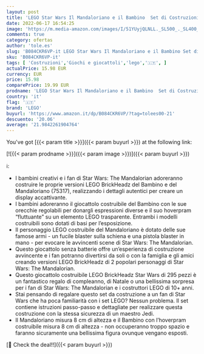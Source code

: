 ```yaml
---
layout: post
title: 'LEGO Star Wars Il Mandaloriano e il Bambino  Set di Costruzioni per Bambini  10 anni+  75317'
date: 2022-06-17 16:54:25
image: 'https://m.media-amazon.com/images/I/51YUyjQLNLL._SL500_._SL400_.jpg'
comments: true
category: ofertas
author: 'tole.es'
slug: 'B084CKR6VP-it LEGO Star Wars Il Mandaloriano e il Bambino Set di...'
sku: 'B084CKR6VP-it'
tags: [ 'Costruzioni','Giochi e giocattoli','lego','🇮🇹', ]
actualPrice: 15.98 EUR
currency: EUR
price: 15.98
comparePrice: 19.99 EUR
prodname: 'LEGO Star Wars Il Mandaloriano e il Bambino  Set di Costruzioni per Bambini  10 anni+  75317'
country: 'it'
flag: '🇮🇹'
brand: 'LEGO'
buyurl: 'https://www.amazon.it/dp/B084CKR6VP/?tag=tolees00-21'
descuento: '20.06'
average: '21.9842261904764'
---
```


You've got [{{< param title >}}]({{< param buyurl >}}) at the following link:

[![{{< param prodname >}}]({{< param image >}})]({{< param buyurl >}})

ℹ️:

- I bambini creativi e i fan di Star Wars: The Mandalorian adoreranno costruire le proprie versioni LEGO BrickHeadz del Bambino e del Mandaloriano (75317), realizzando i dettagli autentici per creare un display accattivante.
- I bambini adoreranno il giocattolo costruibile del Bambino con le sue orecchie regolabili per donargli espressioni diverse e il suo hoverpram “fluttuante” su un elemento LEGO trasparente. Entrambi i modelli costruibili sono dotati di basi per l’esposizione.
- Il personaggio LEGO costruibile del Mandaloriano è dotato delle sue famose armi - un fucile blaster sulla schiena e una pistola blaster in mano - per evocare le avvincenti scene di Star Wars: The Mandalorian.
- Questo giocattolo senza batterie offre un’esperienza di costruzione avvincente e i fan potranno divertirsi da soli o con la famiglia e gli amici creando versioni LEGO BrickHeadz di 2 popolari personaggi di Star Wars: The Mandalorian.
- Questo giocattolo costruibile LEGO BrickHeadz Star Wars di 295 pezzi è un fantastico regalo di compleanno, di Natale o una bellissima sorpresa per i fan di Star Wars: The Mandalorian e i costruttori LEGO di 10+ anni.
- Stai pensando di regalare questo set da costruzione a un fan di Star Wars che ha poca familiarità con i set LEGO? Nessun problema. Il set contiene istruzioni passo-passo e dettagliate per realizzare questa costruzione con la stessa sicurezza di un maestro Jedi.
- Il Mandaloriano misura 8 cm di altezza e il Bambino con l’hoverpram costruibile misura 8 cm di altezza - non occuperanno troppo spazio e faranno sicuramente una bellissima figura ovunque vengano esposti.

[🛒 Check the deal!!]({{< param buyurl >}})
